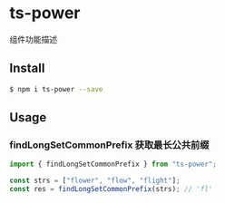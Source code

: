 # ts-power

组件功能描述

## Install

```bash
$ npm i ts-power --save
```

## Usage

### findLongSetCommonPrefix 获取最长公共前缀

```jsx
import { findLongSetCommonPrefix } from "ts-power";

const strs = ["flower", "flow", "flight"];
const res = findLongSetCommonPrefix(strs); // 'fl'
```
